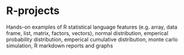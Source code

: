 # R-projects
Hands-on examples of R statistical language features (e.g. array, data frame, list, matrix, factors, vectors), normal distribution, 
emperical probability distribution, emperical cumulative distribution, monte carlo simulation, R markdown reports and graphs
